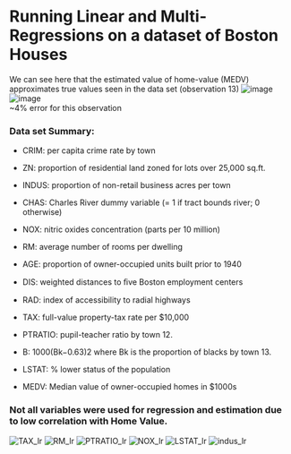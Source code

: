 # Running Linear and Multi-Regressions on a dataset of Boston Houses

We can see here that the estimated value of home-value (MEDV) approximates true values seen in the data set (observation 13)
![image](https://github.com/user-attachments/assets/f1a341f3-0756-44e0-a34e-26d482883f82)
![image](https://github.com/user-attachments/assets/02cb3602-95a2-49e9-bca4-f5e811044fe3)  
~4% error for this observation

### Data set Summary:

- CRIM: per capita crime rate by town
- ZN: proportion of residential land zoned for lots over 25,000 sq.ft.
- INDUS: proportion of non-retail business acres per town
- CHAS: Charles River dummy variable (= 1 if tract bounds river; 0 otherwise)
- NOX: nitric oxides concentration (parts per 10 million)
- RM: average number of rooms per dwelling
- AGE: proportion of owner-occupied units built prior to 1940
- DIS: weighted distances to ﬁve Boston employment centers
- RAD: index of accessibility to radial highways
- TAX: full-value property-tax rate per $10,000
- PTRATIO: pupil-teacher ratio by town 12.
- B: 1000(Bk−0.63)2 where Bk is the proportion of blacks by town 13. 
- LSTAT: % lower status of the population

- MEDV: Median value of owner-occupied homes in $1000s

### Not all variables were used for regression and estimation due to low correlation with Home Value.

![TAX_lr](https://github.com/user-attachments/assets/95a63676-13fd-4609-a106-60f8b62ccb73)
![RM_lr](https://github.com/user-attachments/assets/19ce530b-8cf4-443c-becf-c8efabbdbe73)
![PTRATIO_lr](https://github.com/user-attachments/assets/0af9be68-6902-4c28-9295-264fe87cee7f)
![NOX_lr](https://github.com/user-attachments/assets/3f6de992-fd90-46f8-b557-8a0d280023d1)
![LSTAT_lr](https://github.com/user-attachments/assets/0fca08df-c24e-42be-a852-8b9250d8a547)
![indus_lr](https://github.com/user-attachments/assets/5f1bc483-0544-4a53-b9f4-8ef8bea894ab)
